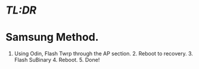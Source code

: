 # *TL:DR*
# Samsung Method.
1. Using Odin, Flash Twrp through the AP section. 2. Reboot to recovery. 3. Flash SuBinary 4. Reboot. 5. Done!
